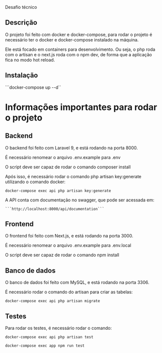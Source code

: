 Desafio técnico 

## Descrição
O projeto foi feito com docker e docker-compose, para rodar o projeto é necessário ter o docker e docker-compose instalado na máquina.

Ele está focado em containers para desenvolvimento. Ou seja, o php roda com o artisan e o next.js roda com o npm dev, de forma que a aplicação fica no modo 
hot reload.

## Instalação
  
  ```docker-compose up --d``	

# Informações importantes para rodar o projeto

  ## Backend

  O backend foi feito com Laravel 9, e está rodando na porta 8000.

  É necessário renomear o arquivo .env.example para .env 

  O script deve ser capaz de rodar o comando composer install

  Após isso, é necessário rodar o comando php artisan key:generate utilizando o comando docker:

  ```docker-compose exec api php artisan key:generate```

  A API conta com documentação no swagger, que pode ser acessada em:
  
    ```http://localhost:8000/api/documentation```


  ## Frontend

  O frontend foi feito com Next.js, e está rodando na porta 3000.

  É necessário renomear o arquivo .env.example para .env.local

  O script deve ser capaz de rodar o comando npm install


  ## Banco de dados

  O banco de dados foi feito com MySQL, e está rodando na porta 3306.

  É necessário rodar o comando do artisan para criar as tabelas:

  ```docker-compose exec api php artisan migrate```


  ## Testes

  Para rodar os testes, é necessário rodar o comando:

  ```docker-compose exec api php artisan test```

  ```docker-compose exec app npm run test```



